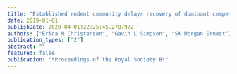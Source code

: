 ```yaml
---
title: "Established rodent community delays recovery of dominant competitor following experimental disturbance"
date: 2019-01-01
publishDate: 2020-04-01T22:25:45.278797Z
authors: ["Erica M Christensen", "Gavin L Simpson", "SK Morgan Ernest"]
publication_types: ["2"]
abstract: ""
featured: false
publication: "*Proceedings of the Royal Society B*"
---
```


